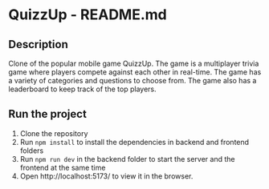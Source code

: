 # QuizzUp - README.md

## Description

Clone of the popular mobile game QuizzUp. 
The game is a multiplayer trivia game where players compete against each other in real-time. 
The game has a variety of categories and questions to choose from. The game also has a leaderboard to keep track of the top players.

## Run the project

1. Clone the repository
2. Run `npm install` to install the dependencies in backend and frontend folders
3. Run `npm run dev` in the backend folder to start the server and the frontend at the same time
4. Open http://localhost:5173/ to view it in the browser.